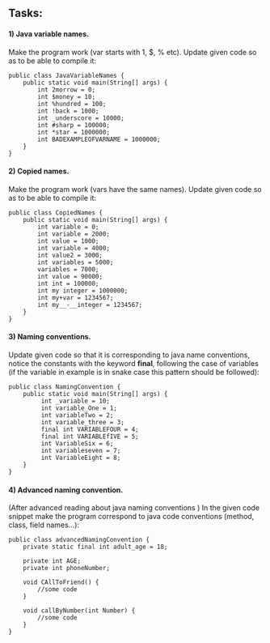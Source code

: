 ## Tasks:

#### 1) Java variable names.

Make the program work (var starts with 1, $, % etc).
Update given code so as to be able to compile it:

    public class JavaVariableNames {
        public static void main(String[] args) {
            int 2morrow = 0;
            int $money = 10;
            int %hundred = 100;
            int !back = 1000;
            int _underscore = 10000;
            int #sharp = 100000;
            int *star = 1000000;
            int BADEXAMPLEOFVARNAME = 1000000;
        }
    }

#### 2) Copied names.

Make the program work (vars have the same names).
Update given code so as to be able to compile it:

    public class CopiedNames {
        public static void main(String[] args) {
            int variable = 0;
            int variable = 2000;
            int value = 1000;
            int variable = 4000;
            int value2 = 3000;
            int variables = 5000;
            variables = 7000;
            int value = 90000;
            int int = 100000;
            int my integer = 1000000;
            int my+var = 1234567;
            int my__-__integer = 1234567;
        }
    }

#### 3) Naming conventions.

Update given code so that it is corresponding to java name conventions,
notice the constants with the keyword **final**, following the case of variables (if the
variable in example is in snake case this pattern should be followed):

    public class NamingConvention {
        public static void main(String[] args) {
             int _variable = 10;
             int variable_One = 1;
             int variableTwo = 2;
             int variable_three = 3;
             final int VARIABLEFOUR = 4;
             final int VARIABLEfIVE = 5;
             int VariableSix = 6;
             int variableseven = 7;
             int VariableEight = 8;
        }
    }

#### 4) Advanced naming convention.

(After advanced reading about java naming conventions ) In the given code snippet make the program correspond to java
code conventions (method, class, field names...):

    public class advancedNamingConvention {
        private static final int adult_age = 18;
    
        private int AGE;
        private int phoneNumber;
    
        void CAllToFriend() {
            //some code
        }
    
        void callByNumber(int Number) {
            //some code
        }
    }
